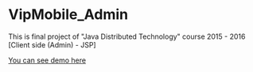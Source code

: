 # VipMobile_Admin
This is final project of "Java Distributed Technology" course 2015 - 2016 [Client side (Admin) - JSP]

[You can see demo here](https://www.youtube.com/watch?v=uSuQe9E5Lv8&feature=youtu.be)
